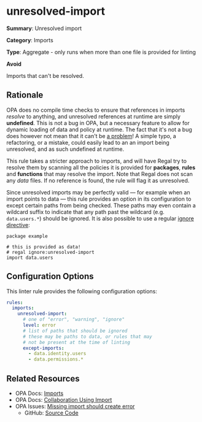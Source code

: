 # unresolved-import

**Summary**: Unresolved import

**Category**: Imports

**Type**: Aggregate - only runs when more than one file is provided for linting

**Avoid**

Imports that can't be resolved.

## Rationale

OPA does no compile time checks to ensure that references in imports _resolve_ to anything, and unresolved references at
runtime are simply **undefined**. This is not a bug in OPA, but a necessary feature to allow for dynamic loading of data
and policy at runtime. The fact that it's not a bug does however not mean that it can't be
[a problem](https://github.com/open-policy-agent/opa/issues/491)! A simple typo, a refactoring, or a mistake, could
easily lead to an an import being unresolved, and as such undefined at runtime.

This rule takes a stricter approach to imports, and will have Regal try to resolve them by scanning all the policies it
is provided for **packages**, **rules** and **functions** that may resolve the import. Note that Regal does not scan any
_data_ files. If no reference is found, the rule will flag it as unresolved.

Since unresolved imports may be perfectly valid — for example when an import points to data — this rule provides an
option in its configuration to except certain paths from being checked. These paths may even contain a wildcard suffix
to indicate that any path past the wildcard (e.g. `data.users.*`) should be ignored. It is also possible to use a
regular [ignore directive](https://openpolicyagent.org/projects/regal#inline-ignore-directives):

```rego
package example

# this is provided as data!
# regal ignore:unresolved-import
import data.users
```

## Configuration Options

This linter rule provides the following configuration options:

```yaml
rules:
  imports:
    unresolved-import:
      # one of "error", "warning", "ignore"
      level: error
      # list of paths that should be ignored
      # these may be paths to data, or rules that may
      # not be present at the time of linting
      except-imports:
        - data.identity.users
        - data.permissions.*
```

## Related Resources

- OPA Docs: [Imports](https://www.openpolicyagent.org/docs/policy-language/#imports)
- OPA Docs: [Collaboration Using Import](https://www.openpolicyagent.org/docs/faq/#collaboration-using-import)
- OPA Issues: [Missing import should create error](https://github.com/open-policy-agent/opa/issues/491)
  - GitHub: [Source Code](https://github.com/open-policy-agent/regal/blob/main/bundle/regal/rules/imports/unresolved-import/unresolved_import.rego)
